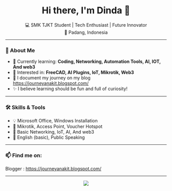 <h1 align="center">Hi there, I'm Dinda 👋</h1>

<p align="center">
  💻 SMK TJKT Student | Tech Enthusiast | Future Innovator<br>
  📍 Padang, Indonesia
</p>

---

### 🌱 About Me
- 🔭 Currently learning: **Coding, Networking, Automation Tools, AI, IOT, And web3**
- 🌱 Interested in: **FreeCAD, AI Plugins, IoT, Mikrotik, Web3**
- 📝 I document my journey on my blog https://journeyanakit.blogspot.com/
- ✨ I believe learning should be fun and full of curiosity!

---

### 🛠️ Skills & Tools
- 💡 Microsoft Office, Windows Installation
- 📡 Mikrotik, Access Point, Voucher Hotspot
- 🔌 Basic Networking, IoT, AI, And web3
- 💬 English (basic), Public Speaking

---

### 📫 Find me on:
Blogger : https://journeyanakit.blogspot.com/


---

<p align="center">
  <img src="https://github-readme-stats.vercel.app/api?username=yourusername&show_icons=true&theme=radical" />
</p>
